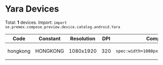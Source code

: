 # Yara Devices

Total: **1** devices. Import: `import se.premex.compose.preview.device.catalog.android.Yara`

| Code | Constant | Resolution | DPI | Compose Spec | Preview Usage |
|------|----------|------------|-----|-------------|---------------|
| hongkong | HONGKONG | 1080x1920 | 320 | `spec:width=1080px,height=1920px,dpi=320` | `@Preview(device = Yara.HONGKONG)` |

<!-- Generated automatically. Do not edit manually. -->
